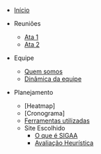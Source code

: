 * [Início](/)
* Reuniões
  - [Ata 1](atas/Ata01.md)
  - [Ata 2](atas/Ata_02.md)

* Equipe
  - [Quem somos](Equipe/Quem-somos.md)
  - [Dinâmica da equipe](Equipe/Dinâmica-da-Equipe.md)
    
* Planejamento 
  - [Heatmap]
  - [Cronograma]
  - [Ferramentas utilizadas](planejamento/Ferramentas.md)
  * Site Escolhido
    - [O que é SIGAA](planejamento/Site-Escolhido:-SIGAA/SIGAA.md)
    - [Avaliação Heurística](planejamento/Site-Escolhido:-SIGAA/Avaliação_Heuristica_SIGAA.md)
